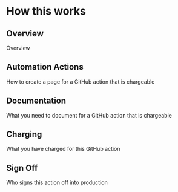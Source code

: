 # How this works

## Overview



Overview

## Automation Actions

How to create a page for a GitHub action that is chargeable

## Documentation

What you need to document for a GitHub action that is chargeable

## Charging

What you have charged for this GitHub action

## Sign Off

Who signs this action off into production
